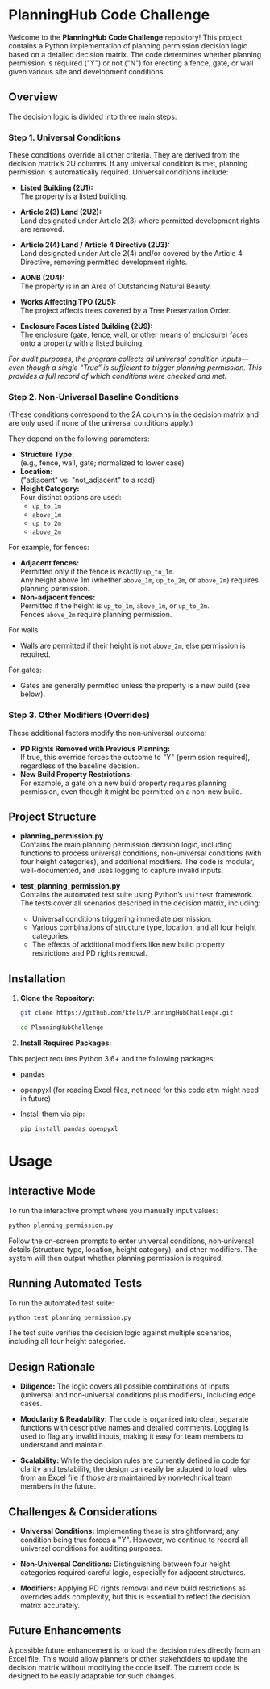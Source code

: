 # PlanningHub Code Challenge

Welcome to the **PlanningHub Code Challenge** repository! This project contains a Python implementation of planning permission decision logic based on a detailed decision matrix. The code determines whether planning permission is required ("Y") or not ("N") for erecting a fence, gate, or wall given various site and development conditions.

## Overview

The decision logic is divided into three main steps:

### Step 1. Universal Conditions
These conditions override all other criteria. They are derived from the decision matrix’s 2U columns. If any universal condition is met, planning permission is automatically required. Universal conditions include:
  
- **Listed Building (2U1):**  
  The property is a listed building.
  
- **Article 2(3) Land (2U2):**  
  Land designated under Article 2(3) where permitted development rights are removed.
  
- **Article 2(4) Land / Article 4 Directive (2U3):**  
  Land designated under Article 2(4) and/or covered by the Article 4 Directive, removing permitted development rights.
  
- **AONB (2U4):**  
  The property is in an Area of Outstanding Natural Beauty.
  
- **Works Affecting TPO (2U5):**  
  The project affects trees covered by a Tree Preservation Order.
  
- **Enclosure Faces Listed Building (2U9):**  
  The enclosure (gate, fence, wall, or other means of enclosure) faces onto a property with a listed building.

*For audit purposes, the program collects all universal condition inputs—even though a single “True” is sufficient to trigger planning permission. This provides a full record of which conditions were checked and met.*

### Step 2. Non‑Universal Baseline Conditions
(These conditions correspond to the 2A columns in the decision matrix and are only used if none of the universal conditions apply.)

They depend on the following parameters:
- **Structure Type:**  
  (e.g., fence, wall, gate; normalized to lower case)
- **Location:**  
  ("adjacent" vs. "not_adjacent" to a road)
- **Height Category:**  
  Four distinct options are used:
  - `up_to_1m`
  - `above_1m`
  - `up_to_2m`
  - `above_2m`

For example, for fences:
- **Adjacent fences:**  
  Permitted only if the fence is exactly `up_to_1m`.  
  Any height above 1m (whether `above_1m`, `up_to_2m`, or `above_2m`) requires planning permission.
- **Non-adjacent fences:**  
  Permitted if the height is `up_to_1m`, `above_1m`, or `up_to_2m`.  
  Fences `above_2m` require planning permission.

For walls:
- Walls are permitted if their height is not `above_2m`, else permission is required.

For gates:
- Gates are generally permitted unless the property is a new build (see below).

### Step 3. Other Modifiers (Overrides)
These additional factors modify the non‑universal outcome:
- **PD Rights Removed with Previous Planning:**  
  If true, this override forces the outcome to "Y" (permission required), regardless of the baseline decision.
- **New Build Property Restrictions:**  
  For example, a gate on a new build property requires planning permission, even though it might be permitted on a non-new build.

## Project Structure

- **planning_permission.py**  
  Contains the main planning permission decision logic, including functions to process universal conditions, non‑universal conditions (with four height categories), and additional modifiers. The code is modular, well-documented, and uses logging to capture invalid inputs.

- **test_planning_permission.py**  
  Contains the automated test suite using Python’s `unittest` framework. The tests cover all scenarios described in the decision matrix, including:
  - Universal conditions triggering immediate permission.
  - Various combinations of structure type, location, and all four height categories.
  - The effects of additional modifiers like new build property restrictions and PD rights removal.

## Installation

1. **Clone the Repository:**
   ```bash
   git clone https://github.com/kteli/PlanningHubChallenge.git
   
   cd PlanningHubChallenge
   ```
2. **Install Required Packages:**

This project requires Python 3.6+ and the following packages:
- pandas
- openpyxl (for reading Excel files, not need for this code atm might need in future)

- Install them via pip:

    ```bash
    pip install pandas openpyxl


# Usage

## Interactive Mode

To run the interactive prompt where you manually input values:

```bash
python planning_permission.py
```


Follow the on-screen prompts to enter universal conditions, non‑universal details (structure type, location, height category), and other modifiers. The system will then output whether planning permission is required.

## Running Automated Tests
To run the automated test suite:
```bash
python test_planning_permission.py
```
The test suite verifies the decision logic against multiple scenarios, including all four height categories.

## Design Rationale

- **Diligence:**
The logic covers all possible combinations of inputs (universal and non‑universal conditions plus modifiers), including edge cases.

- **Modularity & Readability:**
The code is organized into clear, separate functions with descriptive names and detailed comments. Logging is used to flag any invalid inputs, making it easy for team members to understand and maintain.

- **Scalability:**
While the decision rules are currently defined in code for clarity and testability, the design can easily be adapted to load rules from an Excel file if those are maintained by non‑technical team members in the future.

##  Challenges & Considerations
- **Universal Conditions:**
Implementing these is straightforward; any condition being true forces a "Y". However, we continue to record all universal conditions for auditing purposes.

- **Non‑Universal Conditions:**
Distinguishing between four height categories required careful logic, especially for adjacent structures.

- **Modifiers:**
Applying PD rights removal and new build restrictions as overrides adds complexity, but this is essential to reflect the decision matrix accurately.

## Future Enhancements
A possible future enhancement is to load the decision rules directly from an Excel file. This would allow planners or other stakeholders to update the decision matrix without modifying the code itself. The current code is designed to be easily adaptable for such changes.